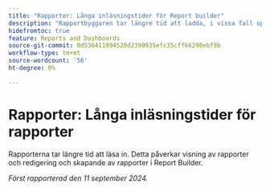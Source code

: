 ```yaml
---
title: "Rapporter: Långa inläsningstider för Report builder"
description: "Rapportbyggaren tar längre tid att ladda, i vissa fall upp till en minut."
hidefromtoc: true
feature: Reports and Dashboards
source-git-commit: 0d536411994520d2399935efc35cff66290ebf9b
workflow-type: tm+mt
source-wordcount: '56'
ht-degree: 0%

---
```



# Rapporter: Långa inläsningstider för rapporter

Rapporterna tar längre tid att läsa in. Detta påverkar visning av rapporter och redigering och skapande av rapporter i Report Builder.

_Först rapporterad den 11 september 2024._
